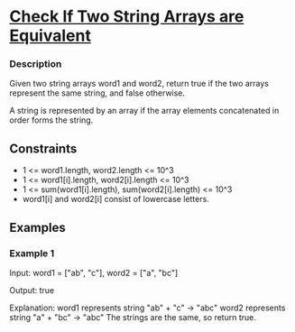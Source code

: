 # [Check If Two String Arrays are Equivalent](https://leetcode.com/problems/check-if-two-string-arrays-are-equivalent/)

### Description

Given two string arrays word1 and word2, return true if the two arrays represent the same string, and false otherwise.

A string is represented by an array if the array elements concatenated in order forms the string.


## Constraints

- 1 <= word1.length, word2.length <= 10^3
- 1 <= word1[i].length, word2[i].length <= 10^3
- 1 <= sum(word1[i].length), sum(word2[i].length) <= 10^3
- word1[i] and word2[i] consist of lowercase letters.

  
## Examples

### Example 1
Input: word1 = ["ab", "c"], word2 = ["a", "bc"]

Output: true

Explanation:
word1 represents string "ab" + "c" -> "abc"
word2 represents string "a" + "bc" -> "abc"
The strings are the same, so return true.
